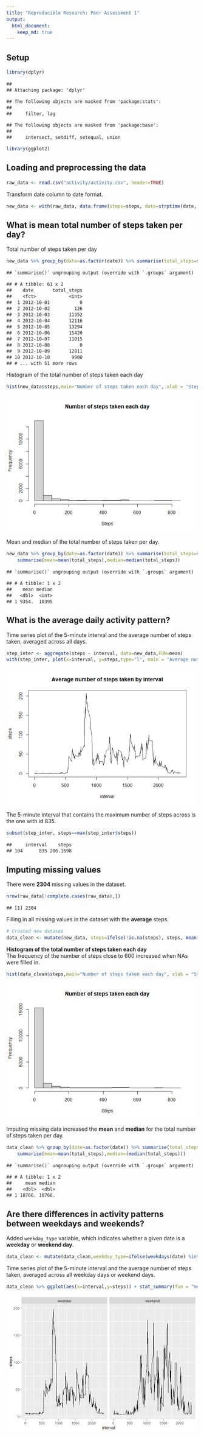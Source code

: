 ```yaml
---
title: "Reproducible Research: Peer Assessment 1"
output: 
  html_document:
    keep_md: true
---
```


## Setup

```r
library(dplyr)
```

```
## 
## Attaching package: 'dplyr'
```

```
## The following objects are masked from 'package:stats':
## 
##     filter, lag
```

```
## The following objects are masked from 'package:base':
## 
##     intersect, setdiff, setequal, union
```

```r
library(ggplot2)
```

## Loading and preprocessing the data

```r
raw_data <- read.csv("activity/activity.csv", header=TRUE)
```

Transform date column to date format.

```r
new_data <- with(raw_data, data.frame(steps=steps, date=strptime(date, format = "%Y-%m-%d"), interval=interval))
```


## What is mean total number of steps taken per day?
Total number of steps taken per day

```r
new_data %>% group_by(date=as.factor(date)) %>% summarise(total_steps=sum(steps,na.rm=TRUE))
```

```
## `summarise()` ungrouping output (override with `.groups` argument)
```

```
## # A tibble: 61 x 2
##    date       total_steps
##    <fct>            <int>
##  1 2012-10-01           0
##  2 2012-10-02         126
##  3 2012-10-03       11352
##  4 2012-10-04       12116
##  5 2012-10-05       13294
##  6 2012-10-06       15420
##  7 2012-10-07       11015
##  8 2012-10-08           0
##  9 2012-10-09       12811
## 10 2012-10-10        9900
## # ... with 51 more rows
```

Histogram of the total number of steps taken each day

```r
hist(new_data$steps,main="Number of steps taken each day", xlab = "Steps")
```

![](PA1_template_files/figure-html/unnamed-chunk-5-1.png)<!-- -->

Mean and median of the total number of steps taken per day.

```r
new_data %>% group_by(date=as.factor(date)) %>% summarise(total_steps=sum(steps,na.rm=T)) %>%
    summarise(mean=mean(total_steps),median=median(total_steps))
```

```
## `summarise()` ungrouping output (override with `.groups` argument)
```

```
## # A tibble: 1 x 2
##    mean median
##   <dbl>  <int>
## 1 9354.  10395
```


## What is the average daily activity pattern?
Time series plot of the 5-minute interval and the average number of steps taken, averaged across all days.

```r
step_inter <- aggregate(steps ~ interval, data=new_data,FUN=mean)
with(step_inter, plot(x=interval, y=steps,type="l", main = "Average number of steps taken by interval"))
```

![](PA1_template_files/figure-html/unnamed-chunk-7-1.png)<!-- -->

The 5-minute interval that contains the maximum
number of steps across is the one with id 835.


```r
subset(step_inter, steps==max(step_inter$steps))
```

```
##     interval    steps
## 104      835 206.1698
```


## Imputing missing values
There were **2304** missing values in the dataset.

```r
nrow(raw_data[!complete.cases(raw_data),])
```

```
## [1] 2304
```

Filling in all missing values in the dataset with the **average** steps.

```r
# Created new dataset
data_clean <- mutate(new_data, steps=ifelse(!is.na(steps), steps, mean(steps,na.rm=TRUE)))
```

**Histogram of the total number of steps taken each day**  
The frequency of the number of steps close to 600 increased when NAs were filled in.

```r
hist(data_clean$steps,main="Number of steps taken each day", xlab = "Steps")
```

![](PA1_template_files/figure-html/unnamed-chunk-11-1.png)<!-- -->

Imputing missing data increased the **mean** and **median** for the total number of steps taken per day.

```r
data_clean %>% group_by(date=as.factor(date)) %>% summarise(total_steps=sum(steps)) %>%
    summarise(mean=mean(total_steps),median=(median(total_steps)))
```

```
## `summarise()` ungrouping output (override with `.groups` argument)
```

```
## # A tibble: 1 x 2
##     mean median
##    <dbl>  <dbl>
## 1 10766. 10766.
```

    
## Are there differences in activity patterns between weekdays and weekends?

Added `weekday_type` variable, which indicates
whether a given date is a **weekday** or **weekend day**.

```r
data_clean <- mutate(data_clean,weekday_type=ifelse(weekdays(date) %in% c("s攼㸱bado", "domingo"), "weekend", "weekday"))
```

Time series plot of the 5-minute interval and the average number of steps taken, averaged across all weekday days or weekend days.


```r
data_clean %>% ggplot(aes(x=interval,y=steps)) + stat_summary(fun = "mean", geom="line") + facet_grid(~weekday_type)
```

![](PA1_template_files/figure-html/unnamed-chunk-14-1.png)<!-- -->
